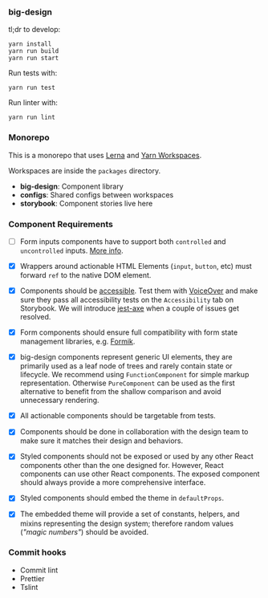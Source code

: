 ### big-design

tl;dr to develop:

```
yarn install
yarn run build
yarn run start
```

Run tests with:
```
yarn run test
```

Run linter with:
```
yarn run lint
```

### Monorepo
This is a monorepo that uses [Lerna](https://lernajs.io) and [Yarn Workspaces](https://yarnpkg.com/lang/en/docs/workspaces/).

Workspaces are inside the `packages` directory.

- **big-design**: Component library
- **configs**: Shared configs between workspaces
- **storybook**: Component stories live here

### Component Requirements
- [ ] Form inputs components have to support both `controlled` and `uncontrolled` inputs. [More info](https://reactjs.org/docs/uncontrolled-components.html).

- [x] Wrappers around actionable HTML Elements (`input`, `button`, etc) must forward `ref` to the native DOM element.

- [x] Components should be [accessible](https://a11yproject.com/). Test them with [VoiceOver](https://help.apple.com/voiceover/mac) and make sure they pass all accessibility tests on the `Accessibility` tab on Storybook. We will introduce [jest-axe](https://github.com/nickcolley/jest-axe) when a couple of issues get resolved.

- [x] Form components should ensure full compatibility with form state management libraries, e.g. [Formik](https://github.com/jaredpalmer/formik).

- [x] big-design components represent generic UI elements, they are primarily used as a leaf node of trees and rarely contain state or lifecycle. We recommend using `FunctionComponent` for simple markup representation. Otherwise `PureComponent` can be used as the first alternative to benefit from the shallow comparison and avoid unnecessary rendering.

- [x] All actionable components should be targetable from tests.

- [x] Components should be done in collaboration with the design team to make sure it matches their design and behaviors.

- [x] Styled components should not be exposed or used by any other React components other than the one designed for. However, React components can use other React components. The exposed component should always provide a more comprehensive interface.

- [x] Styled components should embed the theme in `defaultProps`.

- [x] The embedded theme will provide a set of constants, helpers, and mixins representing the design system; therefore random values (_"magic numbers"_) should be avoided.

### Commit hooks
- Commit lint
- Prettier
- Tslint
